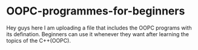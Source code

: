 # OOPC-programmes-for-beginners
Hey guys here I am uploading a file that includes the OOPC programs with its defination.
Beginners can use  it whenever they want after learning the topics of the C++(OOPC).
